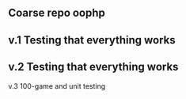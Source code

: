 Coarse repo oophp
-------------------
v.1 Testing that everything works
-------------------
v.2 Testing that everything works
-------------------
v.3 100-game and unit testing
